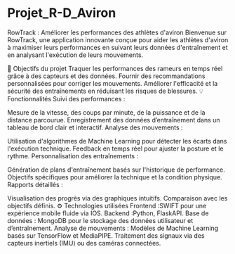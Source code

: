 # Projet_R-D_Aviron
RowTrack : Améliorer les performances des athlètes d'aviron
Bienvenue sur RowTrack, une application innovante conçue pour aider les athlètes d'aviron à maximiser leurs performances en suivant leurs données d'entraînement et en analysant l'exécution de leurs mouvements.

🎯 Objectifs du projet
Traquer les performances des rameurs en temps réel grâce à des capteurs et des données.
Fournir des recommandations personnalisées pour corriger les mouvements.
Améliorer l'efficacité et la sécurité des entraînements en réduisant les risques de blessures.
💡 Fonctionnalités
Suivi des performances :

Mesure de la vitesse, des coups par minute, de la puissance et de la distance parcourue.
Enregistrement des données d’entraînement dans un tableau de bord clair et interactif.
Analyse des mouvements :

Utilisation d'algorithmes de Machine Learning pour détecter les écarts dans l'exécution technique.
Feedback en temps réel pour ajuster la posture et le rythme.
Personnalisation des entraînements :

Génération de plans d'entraînement basés sur l'historique de performance.
Objectifs spécifiques pour améliorer la technique et la condition physique.
Rapports détaillés :

Visualisation des progrès via des graphiques intuitifs.
Comparaison avec les objectifs définis.
⚙️ Technologies utilisées
Frontend :SWIFT  pour une expérience mobile fluide via IOS.
Backend :Python, FlaskAPI.
Base de données : MongoDB pour le stockage des données utilisateur et d’entraînement.
Analyse de mouvements :
Modèles de Machine Learning basés sur TensorFlow et MediaPIPE.
Traitement des signaux via des capteurs inertiels (IMU) ou des caméras connectées.


























